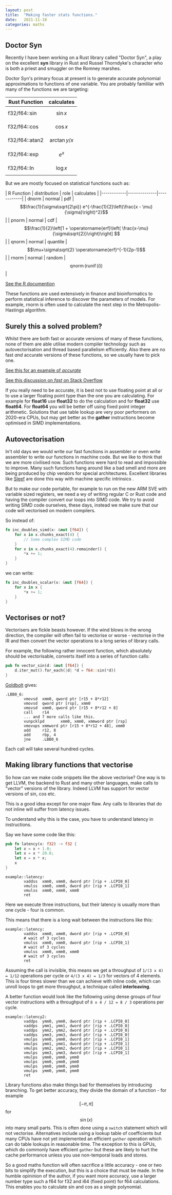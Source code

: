 ```yaml
---
layout: post
title:  "Making faster stats functions."
date:   2021-11-18
categories: maths
---
```


## Doctor Syn

Recently I have been working on a Rust library called "Doctor Syn", a play
on the excellent **syn** library in Rust and Russel Thorndyke's character
who is both a priest and smuggler on the Romney marshes.

Doctor Syn's primary focus at present is to generate accurate polynomial
approximations to functions of one variable. You are probably famililar with
many of the functions we are targeting:

| Rust Function | calculates |
|---------------|------------|
| f32/f64::sin      | $$\sin{x}$$|
| f32/f64::cos      | $$\cos{x}$$|
| f32/f64::atan2      | $$\arctan{y/x}$$|
| f32/f64::exp      | $$e^x$$|
| f32/f64::ln      | $$\log{x}$$|

But we are mostly focused on statistical functions such as:

| R Function | distribution | role | calculates |
|------------|--------------|------------|
| dnorm      | normal | pdf | $$\frac{1}{\sigma\sqrt{2\pi}} e^{-\frac{1}{2}\left(\frac{x - \mu}{\sigma}\right)^2}$$|
| pnorm      | normal | cdf | $$\frac{1}{2}\left[1 + \operatorname{erf}\left( \frac{x-\mu}{\sigma\sqrt{2}}\right)\right] $$|
| qnorm      | normal | quantile | $$\mu+\sigma\sqrt{2} \operatorname{erf}^{-1}(2p-1)$$|
| rnorm      | normal | random | $$ \operatorname{qnorm}(\operatorname{runif}(i)) $$|

[See the R documention](https://stat.ethz.ch/R-manual/R-devel/library/stats/html/Normal.html)

These functions are used extensively in finance and bioinformatics to perform statistical
inference to discover the parameters of models. For example, rnorm is often used to calculate
the next step in the Metropolis-Hastings algorithm.

## Surely this a solved problem?

Whilst there are both fast or accurate versions of many of these functions, none of
them are able utilise modern compiler technology such as autovectorisation and
thread based parallelism efficiently. Also there are no fast *and* accurate versions
of these functions, so we usually have to pick one.

[See this for an example of *accurate*](https://blog.sigplan.org/2021/08/26/high-performance-correctly-rounded-math-libraries-for-32-bit-floating-point-representations/)

[See this discussion on *fast* on Stack Overflow](https://stackoverflow.com/questions/18662261/fastest-implementation-of-sine-cosine-and-square-root-in-c-doesnt-need-to-b)

If you really need to be accurate, it is best not to use floating point at all or to use
a larger floating point type than the one you are calculating. For example for **float16** use
**float32** to do the calculation and for **float32** use **float64**. For **float64** you will
be better off using fixed point integer arithmetic. Solutions that use table lookup are very
poor performers on 2020-era CPUs, but may get better as the **gather** instructions become
optimised in SIMD implementations.

## Autovectorisation

In't old days we would write our fast functions in assembler or even write assembler
to write our functions in machine code. But we like to think that we are more civilised
now. Such functions were hard to read and impossible to improve. Many such functions
hang around like a bad smell and more are being produced by chip vendors for special
architectures. Excellent libraries like [Sleef](https://github.com/shibatch/sleef/blob/master/src/arch/helperavx512f.h) are done this way with machine specific intrinsics .

But to make our code portable, for example to run on the new ARM SVE with variable sized registers,
we need a wy of writing regular C or Rust code and having the compiler convert our loops into
SIMD code. We try to avoid writing SIMD code ourselves, these days, instead we make sure that
our code will vectorised on modern compilers.

So instead of:

```rust
fn inc_doubles_simd(x: &mut [f64]) {
    for x in x.chunks_exact(4) {
        // Some complex SIMD code
    }
    for x in x.chunks_exact(4).remainder() {
        *x += 1;
    }
}
```

we can write:

```rust
fn inc_doubles_scalar(x: &mut [f64]) {
    for x in x {
        *x += 1;
    }
}
```

## Vectorises or not?

Vectorisers are fickle beasts however. If the wind blows in the wrong direction, the compiler
will often fail to vectorise or worse - vectorise in the IR and then convert the vector
operations to a long series of library calls.

For example, the following rather innocent function, which absolutely should be vectorisable,
converts itself into a series of function calls:

```rust
pub fn vector_sin(d: &mut [f64]) {
    d.iter_mut().for_each(|d| *d = f64::sin(*d))
}
```

[Goldbolt](https://godbolt.org/z/x4jr6MdM3) gives:

```
.LBB0_6:
        vmovsd  xmm0, qword ptr [r15 + 8*r12]
        vmovsd  qword ptr [rsp], xmm0
        vmovsd  xmm0, qword ptr [r15 + 8*r12 + 8]
        call    r14
        ... and 7 more calls like this.
        vunpcklpd       xmm0, xmm0, xmmword ptr [rsp]
        vmovups xmmword ptr [r15 + 8*r12 + 48], xmm0
        add     r12, 8
        add     rbp, 4
        jne     .LBB0_6
```

Each call will take several hundred cycles.

## Making library functions that vectorise

So how can we make code snippets like the above
vectorise? One way is to get LLVM, the backend to Rust and
many other languages, make calls to "vector" versions
of the library. Indeed LLVM has support for vector versions
of sin, cos etc.

This is a good idea except for one major flaw. Any
calls to libraries that do not inline will suffer from
latency issues.

To understand why this is the case, you have to understand
latency in instructions.

Say we have some code like this:

```rust
pub fn latency(x: f32) -> f32 {
    let x = x + 1.0;
    let x = x * 20.0;
    let x = x * x;
    x
}
```

```
example::latency:
        vaddss  xmm0, xmm0, dword ptr [rip + .LCPI0_0]
        vmulss  xmm0, xmm0, dword ptr [rip + .LCPI0_1]
        vmulss  xmm0, xmm0, xmm0
        ret
```

Here we execute three instructions, but their latency
is usually more than one cycle - four is common.

This means that there is a long wait between the instructions
like this:

```
example::latency:
        vaddss  xmm0, xmm0, dword ptr [rip + .LCPI0_0]
        # wait of 3 cycles
        vmulss  xmm0, xmm0, dword ptr [rip + .LCPI0_1]
        # wait of 3 cycles
        vmulss  xmm0, xmm0, xmm0
        # wait of 3 cycles
        ret
```

Assuming the call is invisible, this means we get a throughput of
`1/(3 x 4) = 1/12` operations per cycle or `4/(3 x 4) = 1/3` for
vectors of 4 elements. This is four times slower than we
can achieve with inline code, which can unroll loops to get
more throughput, a technique called **interleaving**.

A better function would look like the following using dense groups
of four vector instructions with a throughput of `8 x 4 / 12 = 8 / 3`
operations per cycle.

```
example::latency2:
        vaddps  ymm0, ymm0, dword ptr [rip + .LCPI0_0]
        vaddps  ymm1, ymm1, dword ptr [rip + .LCPI0_0]
        vaddps  ymm2, ymm2, dword ptr [rip + .LCPI0_0]
        vaddps  ymm3, ymm3, dword ptr [rip + .LCPI0_0]
        vmulps  ymm0, ymm0, dword ptr [rip + .LCPI0_1]
        vmulps  ymm1, ymm1, dword ptr [rip + .LCPI0_1]
        vmulps  ymm2, ymm2, dword ptr [rip + .LCPI0_1]
        vmulps  ymm3, ymm3, dword ptr [rip + .LCPI0_1]
        vmulps  ymm0, ymm0, ymm0
        vmulps  ymm0, ymm0, ymm0
        vmulps  ymm0, ymm0, ymm0
        vmulps  ymm0, ymm0, ymm0
        ret
```

Library functions also make things bad for themselves by introducing
branching. To get better accuracy, they divide the domain
of a function - for example $$[-\pi, \pi]$$ for $$\sin(x)$$ into many small
parts. This is often done using a `switch` statement which will not vectorise.
Alternatives include using a lookup table of coefficients but many CPUs have not yet
implemented an efficient `gather` operation which can do table lookups
in reasonable time. The exception to this is GPUs, which do commonly
have efficient `gather` but these are likely to hurt the cache performance
unless you use non-temporal loads and stores.

So a good maths function will often sacrifice a little accuracy - one or two bits
to simplify the execution, but this is a choice that must be made. In the humble
opininion of the author, if you want more accuracy, use a larger number type
such a f64 for f32 and i64 (fixed point) for f64 calculations. This enables
you to calculate sin and cos as a single polynomial.








